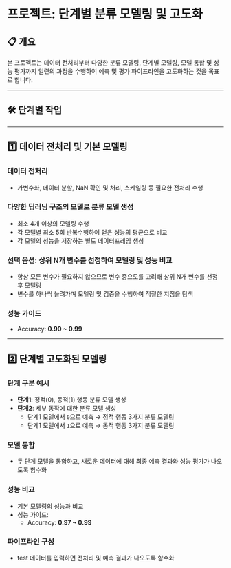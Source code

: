 # 프로젝트: 단계별 분류 모델링 및 고도화

## 📋 개요

본 프로젝트는 데이터 전처리부터 다양한 분류 모델링, 단계별 모델링, 모델 통합 및 성능 평가까지 일련의 과정을 수행하여 예측 및 평가 파이프라인을 고도화하는 것을 목표로 합니다.

---

## 🛠️ 단계별 작업

---

## 1️⃣ 데이터 전처리 및 기본 모델링

### 데이터 전처리
- 가변수화, 데이터 분할, NaN 확인 및 처리, 스케일링 등 필요한 전처리 수행

### 다양한 딥러닝 구조의 모델로 분류 모델 생성
- 최소 4개 이상의 모델링 수행
- 각 모델별 최소 5회 반복수행하여 얻은 성능의 평균으로 비교
- 각 모델의 성능을 저장하는 별도 데이터프레임 생성

### 선택 옵션: 상위 N개 변수를 선정하여 모델링 및 성능 비교
- 항상 모든 변수가 필요하지 않으므로 변수 중요도를 고려해 상위 N개 변수를 선정 후 모델링
- 변수를 하나씩 늘려가며 모델링 및 검증을 수행하여 적절한 지점을 탐색

### 성능 가이드
- Accuracy: **0.90 ~ 0.99**

---

## 2️⃣ 단계별 고도화된 모델링

### 단계 구분 예시
- **단계1**: 정적(0), 동적(1) 행동 분류 모델 생성
- **단계2**: 세부 동작에 대한 분류 모델 생성
  - 단계1 모델에서 `0`으로 예측 → 정적 행동 3가지 분류 모델링
  - 단계1 모델에서 `1`으로 예측 → 동적 행동 3가지 분류 모델링

### 모델 통합
- 두 단계 모델을 통합하고, 새로운 데이터에 대해 최종 예측 결과와 성능 평가가 나오도록 함수화

### 성능 비교
- 기본 모델링의 성능과 비교
- 성능 가이드:  
  - Accuracy: **0.97 ~ 0.99**

### 파이프라인 구성
- test 데이터를 입력하면 전처리 및 예측 결과가 나오도록 함수화


